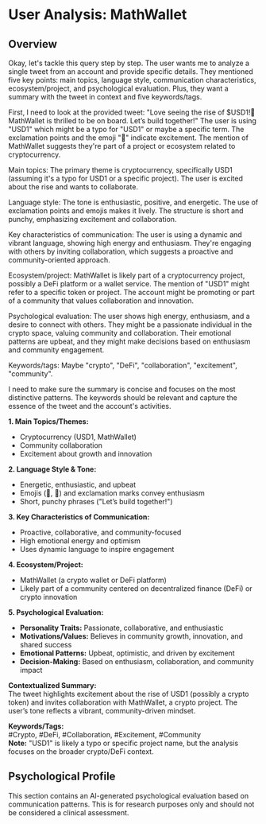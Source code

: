 # User Analysis: MathWallet

## Overview

<think>
Okay, let's tackle this query step by step. The user wants me to analyze a single tweet from an account and provide specific details. They mentioned five key points: main topics, language style, communication characteristics, ecosystem/project, and psychological evaluation. Plus, they want a summary with the tweet in context and five keywords/tags.

First, I need to look at the provided tweet: "Love seeing the rise of $USD1!🚀 MathWallet is thrilled to be on board. Let’s build together!" The user is using "USD1" which might be a typo for "USD1" or maybe a specific term. The exclamation points and the emoji "🚀" indicate excitement. The mention of MathWallet suggests they're part of a project or ecosystem related to cryptocurrency.

Main topics: The primary theme is cryptocurrency, specifically USD1 (assuming it's a typo for USD1 or a specific project). The user is excited about the rise and wants to collaborate.

Language style: The tone is enthusiastic, positive, and energetic. The use of exclamation points and emojis makes it lively. The structure is short and punchy, emphasizing excitement and collaboration.

Key characteristics of communication: The user is using a dynamic and vibrant language, showing high energy and enthusiasm. They're engaging with others by inviting collaboration, which suggests a proactive and community-oriented approach.

Ecosystem/project: MathWallet is likely part of a cryptocurrency project, possibly a DeFi platform or a wallet service. The mention of "USD1" might refer to a specific token or project. The account might be promoting or part of a community that values collaboration and innovation.

Psychological evaluation: The user shows high energy, enthusiasm, and a desire to connect with others. They might be a passionate individual in the crypto space, valuing community and collaboration. Their emotional patterns are upbeat, and they might make decisions based on enthusiasm and community engagement.

Keywords/tags: Maybe "crypto", "DeFi", "collaboration", "excitement", "community".

I need to make sure the summary is concise and focuses on the most distinctive patterns. The keywords should be relevant and capture the essence of the tweet and the account's activities.
</think>

**1. Main Topics/Themes:**  
- Cryptocurrency (USD1, MathWallet)  
- Community collaboration  
- Excitement about growth and innovation  

**2. Language Style & Tone:**  
- Energetic, enthusiastic, and upbeat  
- Emojis (🚀, 💙) and exclamation marks convey enthusiasm  
- Short, punchy phrases ("Let’s build together!")  

**3. Key Characteristics of Communication:**  
- Proactive, collaborative, and community-focused  
- High emotional energy and optimism  
- Uses dynamic language to inspire engagement  

**4. Ecosystem/Project:**  
- MathWallet (a crypto wallet or DeFi platform)  
- Likely part of a community centered on decentralized finance (DeFi) or crypto innovation  

**5. Psychological Evaluation:**  
- **Personality Traits:** Passionate, collaborative, and enthusiastic  
- **Motivations/Values:** Believes in community growth, innovation, and shared success  
- **Emotional Patterns:** Upbeat, optimistic, and driven by excitement  
- **Decision-Making:** Based on enthusiasm, collaboration, and community impact  

**Contextualized Summary:**  
The tweet highlights excitement about the rise of USD1 (possibly a crypto token) and invites collaboration with MathWallet, a crypto project. The user’s tone reflects a vibrant, community-driven mindset.  

**Keywords/Tags:**  
#Crypto, #DeFi, #Collaboration, #Excitement, #Community  
**Note:** "USD1" is likely a typo or specific project name, but the analysis focuses on the broader crypto/DeFi context.

## Psychological Profile

This section contains an AI-generated psychological evaluation based on communication patterns. This is for research purposes only and should not be considered a clinical assessment.